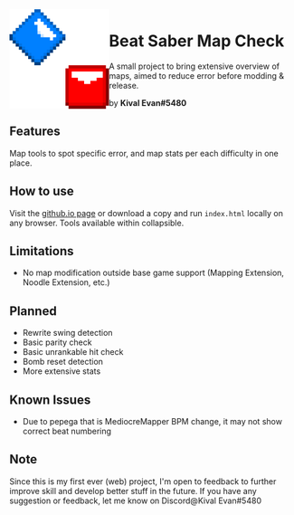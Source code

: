 <img align="left" src="https://github.com/KivalEvan/BeatSaber-MapCheck/blob/main/icon-large.png" height="176" width="176">

# Beat Saber Map Check
A small project to bring extensive overview of maps,
aimed to reduce error before modding & release.

by **Kival Evan#5480**

## Features
Map tools to spot specific error, and map stats per each difficulty in one place.

## How to use
Visit the [github.io page](https://kivalevan.github.io/BeatSaber-MapCheck/) or download a copy and run `index.html` locally on any browser. Tools available within collapsible.

## Limitations
* No map modification outside base game support (Mapping Extension, Noodle Extension, etc.)

## Planned
* Rewrite swing detection
* Basic parity check
* Basic unrankable hit check
* Bomb reset detection
* More extensive stats

## Known Issues
* Due to pepega that is MediocreMapper BPM change, it may not show correct beat numbering

## Note
Since this is my first ever (web) project, I'm open to feedback to further improve skill and develop better stuff in the future. If you have any suggestion or feedback, let me know on Discord@Kival Evan#5480